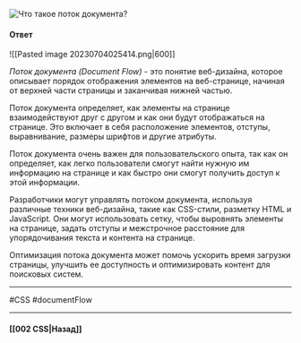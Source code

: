 ![Что такое поток документа?](https://youtu.be/trriSYNrHw4?t=102)

#### Ответ

![[Pasted image 20230704025414.png|600]]

*Поток документа (Document Flow)* - это понятие веб-дизайна, которое описывает порядок отображения элементов на веб-странице, начиная от верхней части страницы и заканчивая нижней частью.

Поток документа определяет, как элементы на странице взаимодействуют друг с другом и как они будут отображаться на странице. Это включает в себя расположение элементов, отступы, выравнивание, размеры шрифтов и другие атрибуты.

Поток документа очень важен для пользовательского опыта, так как он определяет, как легко пользователи смогут найти нужную им информацию на странице и как быстро они смогут получить доступ к этой информации.

Разработчики могут управлять потоком документа, используя различные техники веб-дизайна, такие как CSS-стили, разметку HTML и JavaScript. Они могут использовать сетку, чтобы выровнять элементы на странице, задать отступы и межстрочное расстояние для упорядочивания текста и контента на странице.

Оптимизация потока документа может помочь ускорить время загрузки страницы, улучшить ее доступность и оптимизировать контент для поисковых систем.

___
#CSS #documentFlow

___

#### [[002 CSS|Назад]]